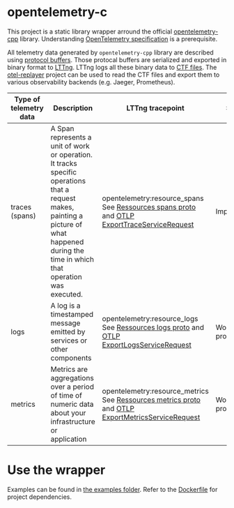 # opentelemetry-c

This project is a static library wrapper arround the official [opentelemetry-cpp](https://github.com/open-telemetry/opentelemetry-cpp) library. Understanding [OpenTelemetry specification](https://opentelemetry.io/docs/reference/specification/) is a prerequisite.

All telemetry data generated by `opentelemetry-cpp` library are described using [protocol buffers](https://developers.google.com/protocol-buffers). Those protocal buffers are serialized and exported in binary format to [LTTng](https://lttng.org/). LTTng logs all these binary data to [CTF files](https://diamon.org/ctf/). The [otel-replayer](https://github.com/augustinsangam/otel-replayer) project can be used to read the CTF files and export them to various observability backends (e.g. Jaeger, Prometheus). 


| Type of <br>telemetry data | Description | LTTng tracepoint | Status |
|---|---|---|---|
| traces<br>(spans) | A Span represents a unit of work or operation. <br>It tracks specific operations that a request makes, <br>painting a picture of what happened during the time in which that operation was executed. | opentelemetry:resource_spans<br>See [Ressources spans proto](https://github.com/open-telemetry/opentelemetry-proto/blob/v0.19.0/opentelemetry/proto/trace/v1/trace.proto#L48) and [OTLP ExportTraceServiceRequest](https://github.com/open-telemetry/opentelemetry-proto/blob/v0.19.0/opentelemetry/proto/collector/trace/v1/trace_service.proto#L42) | Implemented |
| logs | A log is a timestamped message emitted by services or other components | opentelemetry:resource_logs<br>See [Ressources logs proto](https://github.com/open-telemetry/opentelemetry-proto/blob/v0.19.0/opentelemetry/proto/logs/v1/logs.proto#L48) and [OTLP ExportLogsServiceRequest](https://github.com/open-telemetry/opentelemetry-proto/blob/v0.19.0/opentelemetry/proto/collector/logs/v1/logs_service.proto#L42) | Work in progress |
| metrics | Metrics are aggregations over a period of time of numeric data about your infrastructure or application | opentelemetry:resource_metrics<br>See [Ressources metrics proto](https://github.com/open-telemetry/opentelemetry-proto/blob/v0.19.0/opentelemetry/proto/metrics/v1/metrics.proto#L48) and [OTLP ExportMetricsServiceRequest](https://github.com/open-telemetry/opentelemetry-proto/blob/v0.19.0/opentelemetry/proto/collector/metrics/v1/metrics_service.proto#L42) | Work in progress |

# Use the wrapper 
Examples can be found in [the examples folder](examples/). Refer to the [Dockerfile](Dockerfile) for project dependencies.
